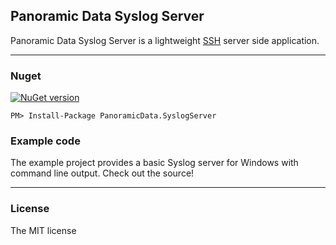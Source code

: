 ## Panoramic Data Syslog Server
Panoramic Data Syslog Server is a lightweight [SSH](http://en.wikipedia.org/wiki/Syslog) server side application. 

---
### Nuget
[![NuGet version](https://badge.fury.io/nu/FxSsh.svg)](https://www.nuget.org/packages/PanoramicData.SyslogServer/)

`PM> Install-Package PanoramicData.SyslogServer`

### Example code
The example project provides a basic Syslog server for Windows with command line output.  Check out the source!

---
### License
The MIT license
